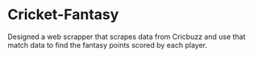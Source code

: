 # Cricket-Fantasy
Designed a web scrapper that scrapes data from Cricbuzz and use that match data to find the fantasy points scored by each player.
